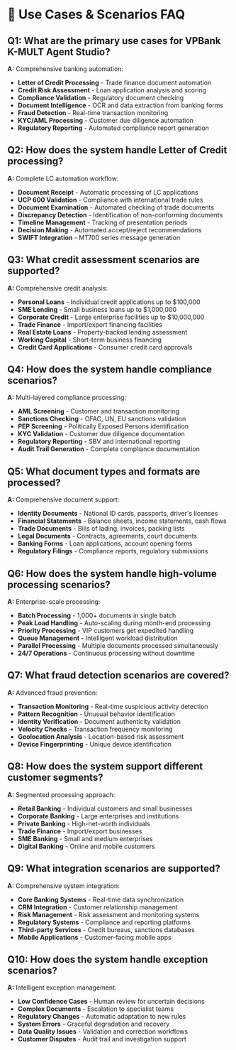 # 🎯 Use Cases & Scenarios FAQ

## **Q1: What are the primary use cases for VPBank K-MULT Agent Studio?**
**A:** Comprehensive banking automation:
- **Letter of Credit Processing** - Trade finance document automation
- **Credit Risk Assessment** - Loan application analysis and scoring
- **Compliance Validation** - Regulatory document checking
- **Document Intelligence** - OCR and data extraction from banking forms
- **Fraud Detection** - Real-time transaction monitoring
- **KYC/AML Processing** - Customer due diligence automation
- **Regulatory Reporting** - Automated compliance report generation

## **Q2: How does the system handle Letter of Credit processing?**
**A:** Complete LC automation workflow:
- **Document Receipt** - Automatic processing of LC applications
- **UCP 600 Validation** - Compliance with international trade rules
- **Document Examination** - Automated checking of trade documents
- **Discrepancy Detection** - Identification of non-conforming documents
- **Timeline Management** - Tracking of presentation periods
- **Decision Making** - Automated accept/reject recommendations
- **SWIFT Integration** - MT700 series message generation

## **Q3: What credit assessment scenarios are supported?**
**A:** Comprehensive credit analysis:
- **Personal Loans** - Individual credit applications up to $100,000
- **SME Lending** - Small business loans up to $1,000,000
- **Corporate Credit** - Large enterprise facilities up to $10,000,000
- **Trade Finance** - Import/export financing facilities
- **Real Estate Loans** - Property-backed lending assessment
- **Working Capital** - Short-term business financing
- **Credit Card Applications** - Consumer credit card approvals

## **Q4: How does the system handle compliance scenarios?**
**A:** Multi-layered compliance processing:
- **AML Screening** - Customer and transaction monitoring
- **Sanctions Checking** - OFAC, UN, EU sanctions validation
- **PEP Screening** - Politically Exposed Persons identification
- **KYC Validation** - Customer due diligence documentation
- **Regulatory Reporting** - SBV and international reporting
- **Audit Trail Generation** - Complete compliance documentation

## **Q5: What document types and formats are processed?**
**A:** Comprehensive document support:
- **Identity Documents** - National ID cards, passports, driver's licenses
- **Financial Statements** - Balance sheets, income statements, cash flows
- **Trade Documents** - Bills of lading, invoices, packing lists
- **Legal Documents** - Contracts, agreements, court documents
- **Banking Forms** - Loan applications, account opening forms
- **Regulatory Filings** - Compliance reports, regulatory submissions

## **Q6: How does the system handle high-volume processing scenarios?**
**A:** Enterprise-scale processing:
- **Batch Processing** - 1,000+ documents in single batch
- **Peak Load Handling** - Auto-scaling during month-end processing
- **Priority Processing** - VIP customers get expedited handling
- **Queue Management** - Intelligent workload distribution
- **Parallel Processing** - Multiple documents processed simultaneously
- **24/7 Operations** - Continuous processing without downtime

## **Q7: What fraud detection scenarios are covered?**
**A:** Advanced fraud prevention:
- **Transaction Monitoring** - Real-time suspicious activity detection
- **Pattern Recognition** - Unusual behavior identification
- **Identity Verification** - Document authenticity validation
- **Velocity Checks** - Transaction frequency monitoring
- **Geolocation Analysis** - Location-based risk assessment
- **Device Fingerprinting** - Unique device identification

## **Q8: How does the system support different customer segments?**
**A:** Segmented processing approach:
- **Retail Banking** - Individual customers and small businesses
- **Corporate Banking** - Large enterprises and institutions
- **Private Banking** - High-net-worth individuals
- **Trade Finance** - Import/export businesses
- **SME Banking** - Small and medium enterprises
- **Digital Banking** - Online and mobile customers

## **Q9: What integration scenarios are supported?**
**A:** Comprehensive system integration:
- **Core Banking Systems** - Real-time data synchronization
- **CRM Integration** - Customer relationship management
- **Risk Management** - Risk assessment and monitoring systems
- **Regulatory Systems** - Compliance and reporting platforms
- **Third-party Services** - Credit bureaus, sanctions databases
- **Mobile Applications** - Customer-facing mobile apps

## **Q10: How does the system handle exception scenarios?**
**A:** Intelligent exception management:
- **Low Confidence Cases** - Human review for uncertain decisions
- **Complex Documents** - Escalation to specialist teams
- **Regulatory Changes** - Automatic adaptation to new rules
- **System Errors** - Graceful degradation and recovery
- **Data Quality Issues** - Validation and correction workflows
- **Customer Disputes** - Audit trail and investigation support
